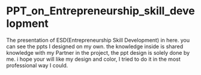 # PPT_on_Entrepreneurship_skill_development
The presentation of ESD(Entrepreneurship Skill Development) in here. you can see the ppts I designed on my own. the knowledge inside is shared knowledge with my Partner in the project, the ppt design is solely done by me.  i hope your will like my design and color, I tried to do it in the most professional way I could.
